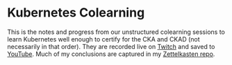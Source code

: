 # Kubernetes Colearning

This is the notes and progress from our unstructured colearning sessions
to learn Kubernetes well enough to certify for the CKA and CKAD (not
necessarily in that order). They are recorded live on [Twitch] and saved
to [YouTube]. Much of my conclusions are captured in my [Zettelkasten
repo][zet].

[YouTube]: <https://www.youtube.com/watch?list=PLrK9UeDMcQLrdJXVPK9IYSPYRCpjTWmfJ>
[Twitch]: <https://twitch.tv/rwxrob>
[zet]: <https://github.com/rwxrob/zet>
